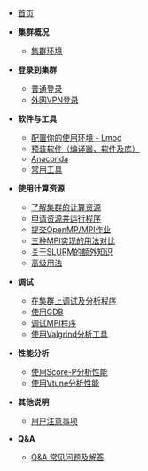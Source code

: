 * [首页](zh-cn/)

* **集群概况**
    * [集群环境](zh-cn/01-0)

* **登录到集群**
    * [普通登录](zh-cn/02-login/01-normal-login)
    * [外网VPN登录](zh-cn/02-login/02-vpn-login)

* **软件与工具**
    * [配置你的使用环境 - Lmod](zh-cn/03-softwares-and-tools/01-environment-modules)
    * [预装软件（编译器、软件及库）](zh-cn/03-softwares-and-tools/02-compilers-softwares-and-libs)
    * [Anaconda](zh-cn/03-softwares-and-tools/03-anaconda)
    * [常用工具](zh-cn/03-softwares-and-tools/04-tools)

* **使用计算资源**
    * [了解集群的计算资源](zh-cn/04-slurm/01-slurm-info)
    * [申请资源并运行程序](zh-cn/04-slurm/02-slurm-submit)
    * [提交OpenMP/MPI作业](zh-cn/04-slurm/03-slurm-mpi-omp)
    * [三种MPI实现的用法对比](zh-cn/04-slurm/04-slurm-mpi-vers)
    * [关于SLURM的额外知识](zh-cn/04-slurm/05-slurm-understand)
    * [高级用法](zh-cn/04-slurm/06-slurm-advance)

* **调试**
    * [在集群上调试及分析程序](zh-cn/05-debug/01-debug-intro)
    * [使用GDB](zh-cn/05-debug/02-debug-gdb)
    * [调试MPI程序](zh-cn/05-debug/03-debug-mpi)
    * [使用Valgrind分析工具](zh-cn/05-debug/04-debug-valgrind)

* **性能分析**
    * [使用Score-P分析性能](zh-cn/06-profile/01-profile-scorep)
    * [使用Vtune分析性能](zh-cn/06-profile/02-profile-vtune)

* **其他说明**
    * [用户注意事项](zh-cn/06-0)

* **Q&A**
    * [Q&A 常见问题及解答](zh-cn/07-qa)

